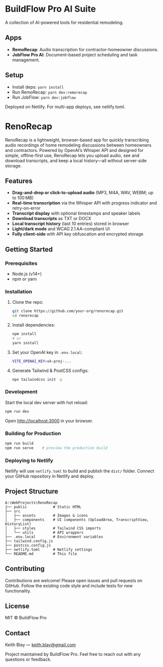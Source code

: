 # BuildFlow Pro AI Suite

A collection of AI-powered tools for residential remodeling.

## Apps
- **RemoRecap**: Audio transcription for contractor-homeowner discussions.
- **JobFlow Pro AI**: Document-based project scheduling and task management.

## Setup
- Install deps: `yarn install`
- Run RemoRecap: `yarn dev:remorecap`
- Run JobFlow: `yarn dev:jobflow`

Deployed on Netlify. For multi-app deploys, see netlify.toml.

# RenoRecap

RenoRecap is a lightweight, browser-based app for quickly transcribing audio recordings of home remodeling discussions between homeowners and contractors. Powered by OpenAI’s Whisper API and designed for simple, offline-first use, RenoRecap lets you upload audio, see and download transcripts, and keep a local history—all without server-side storage.

## Features

* **Drag-and-drop or click-to-upload audio** (MP3, M4A, WAV, WEBM; up to 100 MB)
* **Real-time transcription** via the Whisper API with progress indicator and retry-on-error
* **Transcript display** with optional timestamps and speaker labels
* **Download transcripts** as TXT or DOCX
* **Local transcript history** (last 10 entries) stored in browser
* **Light/dark mode** and WCAG 2.1 AA–compliant UI
* **Fully client-side** with API key obfuscation and encrypted storage

## Getting Started

### Prerequisites

* Node.js (v14+)
* npm or yarn

### Installation

1. Clone the repo:

   ```bash
   git clone https://github.com/your-org/renorecap.git
   cd renorecap
   ```
2. Install dependencies:

   ```bash
   npm install
   # or
   yarn install
   ```
3. Set your OpenAI key in `.env.local`:

   ```bash
   VITE_OPENAI_KEY=sk-proj-...
   ```
4. Generate Tailwind & PostCSS configs:

   ```bash
   npx tailwindcss init -p
   ```

### Development

Start the local dev server with hot reload:

```bash
npm run dev
```

Open [http://localhost:3000](http://localhost:3000) in your browser.

### Building for Production

```bash
npm run build
npm run serve    # preview the production build
```

### Deploying to Netlify

Netlify will use `netlify.toml` to build and publish the `dist/` folder. Connect your GitHub repository in Netlify and deploy.

## Project Structure

```
A:\WebProjects\RenoRecap
├── public            # Static HTML
├── src
│   ├── assets        # Images & icons
│   ├── components    # UI components (UploadArea, TranscriptView, HistoryList)
│   ├── styles        # Tailwind CSS imports
│   └── utils         # API wrappers
├── .env.local        # Environment variables
├── tailwind.config.js
├── postcss.config.js
├── netlify.toml      # Netlify settings
└── README.md         # This file
```

## Contributing

Contributions are welcome! Please open issues and pull requests on GitHub. Follow the existing code style and include tests for new functionality.

## License

MIT © BuildFlow Pro

## Contact

Keith Blay — [keith.blay@gmail.com](mailto:keith.blay@gmail.com)

Project maintained by BuildFlow Pro. Feel free to reach out with any questions or feedback.
